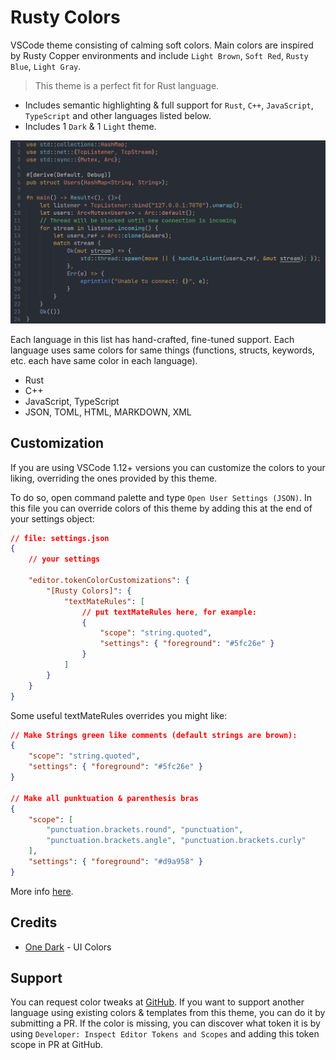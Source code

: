 # Rusty Colors

VSCode theme consisting of calming soft colors. Main colors are inspired by Rusty Copper environments and include `Light Brown`, `Soft Red`, `Rusty Blue`, `Light Gray`.

> This theme is a perfect fit for Rust language.

- Includes semantic highlighting & full support for `Rust`, `C++`, `JavaScript`, `TypeScript` and other languages listed below.
- Includes 1 `Dark` & 1 `Light` theme.

![Preview](https://raw.githubusercontent.com/IoaNNUwU/rusty-colors/master/img/Example.png)

Each language in this list has hand-crafted, fine-tuned support. Each language uses same colors for same things (functions, structs, keywords, etc. each have same color in each language).
- Rust
- C++
- JavaScript, TypeScript
- JSON, TOML, HTML, MARKDOWN, XML

## Customization

If you are using VSCode 1.12+ versions you can customize the colors to your liking, overriding the ones provided by this theme.

To do so, open command palette and type `Open User Settings (JSON)`. In this file you can override colors of this theme by adding this at the end of your settings object:

```json
// file: settings.json
{
    // your settings

    "editor.tokenColorCustomizations": {
        "[Rusty Colors]": {
            "textMateRules": [
                // put textMateRules here, for example:
                {
                    "scope": "string.quoted",
                    "settings": { "foreground": "#5fc26e" }
                }
            ]
        }
    }
}
```

Some useful textMateRules overrides you might like:
```json
// Make Strings green like comments (default strings are brown):
{
    "scope": "string.quoted",
    "settings": { "foreground": "#5fc26e" }
}

// Make all punktuation & parenthesis bras
{ 
    "scope": [ 
        "punctuation.brackets.round", "punctuation", 
        "punctuation.brackets.angle", "punctuation.brackets.curly"
    ], 
    "settings": { "foreground": "#d9a958" }
}
```

More info [here](https://code.visualstudio.com/docs/getstarted/theme-color-reference).



## Credits

- [One Dark](https://github.com/akamud/vscode-theme-onedark) - UI Colors

## Support

You can request color tweaks at [GitHub](https://github.com/IoaNNUwU/rusty-colors.git). If you want to support another language using existing colors & templates from this theme, you can do it by submitting a PR. If the color is missing, you can discover what token it is by using `Developer: Inspect Editor Tokens and Scopes` and adding this token scope in PR at GitHub.